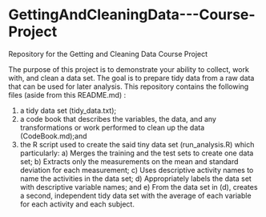 # GettingAndCleaningData---Course-Project
Repository for the Getting and Cleaning Data Course Project

The purpose of this project is to demonstrate your ability to collect, work with, and clean a data set. The goal is to prepare tidy data from a raw data that can be used for later analysis. 
This repository contains the following files (aside from this README.md) :
1) a tidy data set (tidy_data.txt);
2) a code book that describes the variables, the data, and any transformations or work performed to clean up the data (CodeBook.md);and 
3) the R script used to create the said tiny data set (run_analysis.R) which particularly:
    a) Merges the training and the test sets to create one data set;
    b) Extracts only the measurements on the mean and standard deviation for each measurement;
    c) Uses descriptive activity names to name the activities in the data set;
    d) Appropriately labels the data set with descriptive variable names; and 
    e) From the data set in (d), creates a second, independent tidy data set with the average of each variable for each activity and each         subject.
